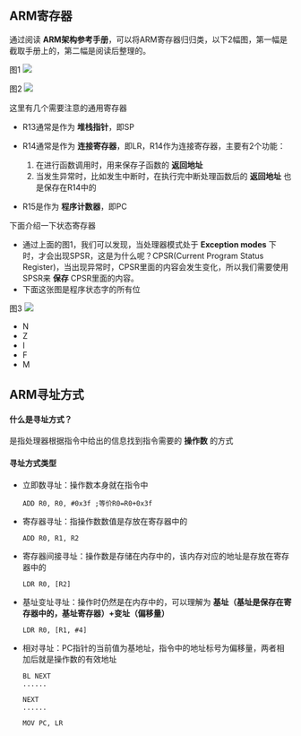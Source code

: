 ARM寄存器
--------

通过阅读 **ARM架构参考手册**，可以将ARM寄存器归归类，以下2幅图，第一幅是截取手册上的，第二幅是阅读后整理的。

图1
![](http://ww3.sinaimg.cn/mw690/7fcfb6a1gw1eclprhbyucj20j60h8dih.jpg)

图2
![](http://ww4.sinaimg.cn/mw690/7fcfb6a1gw1eclprj6d4kj20kt075js1.jpg)


这里有几个需要注意的通用寄存器

* R13通常是作为 **堆栈指针**，即SP
* R14通常是作为 **连接寄存器**，即LR，R14作为连接寄存器，主要有2个功能：
	1. 在进行函数调用时，用来保存子函数的 **返回地址**
	2. 当发生异常时，比如发生中断时，在执行完中断处理函数后的 **返回地址** 也是保存在R14中的

* R15是作为 **程序计数器**，即PC

下面介绍一下状态寄存器

* 通过上面的图1，我们可以发现，当处理器模式处于 **Exception modes** 下时，才会出现SPSR，这是为什么呢？CPSR(Current Program Status Register)，当出现异常时，CPSR里面的内容会发生变化，所以我们需要使用SPSR来 **保存** CPSR里面的内容。
* 下面这张图是程序状态字的所有位

图3
![](http://ww4.sinaimg.cn/mw690/7fcfb6a1gw1eclqp9r91jj20jy03kmxl.jpg)

* N
* Z
* I
* F
* M



ARM寻址方式
------------
	
#### 什么是寻址方式？
是指处理器根据指令中给出的信息找到指令需要的 **操作数** 的方式

#### 寻址方式类型
* 立即数寻址：操作数本身就在指令中

	``` ADD R0, R0, #0x3f ;等价R0=R0+0x3f ```

* 寄存器寻址：指操作数数值是存放在寄存器中的

	``` ADD R0, R1, R2 ```

* 寄存器间接寻址：操作数是存储在内存中的，该内存对应的地址是存放在寄存器中的

	``` LDR R0, [R2] ```

* 基址变址寻址：操作时仍然是在内存中的，可以理解为 **基址（基址是保存在寄存器中的，基址寄存器）+变址（偏移量）** 

	``` LDR R0, [R1, #4] ```

* 相对寻址：PC指针的当前值为基地址，指令中的地址标号为偏移量，两者相加后就是操作数的有效地址

	```
	BL NEXT		
	......

	NEXT
	......

	MOV PC, LR

	```
